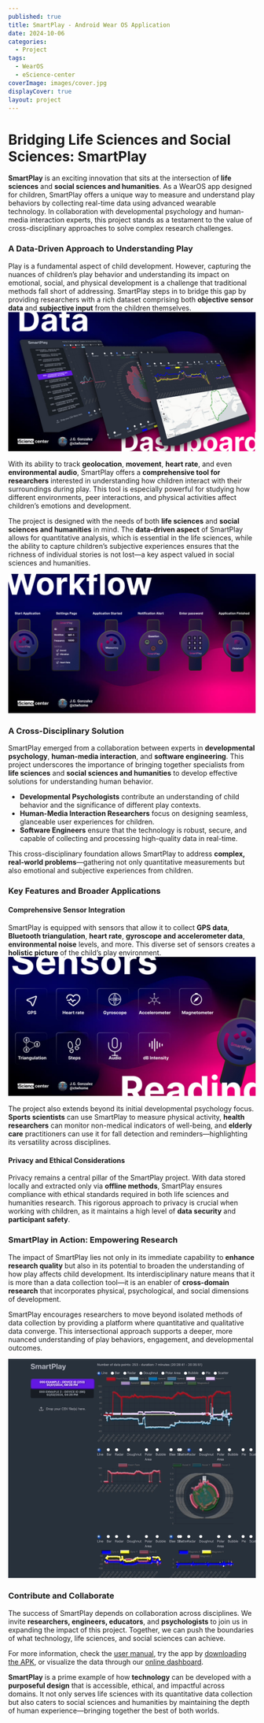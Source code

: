 ```yaml
---
published: true
title: SmartPlay - Android Wear OS Application
date: 2024-10-06
categories:
  - Project
tags:
  - WearOS
  - eScience-center
coverImage: images/cover.jpg
displayCover: true
layout: project
---
```


# Bridging Life Sciences and Social Sciences: SmartPlay

**SmartPlay** is an exciting innovation that sits at the intersection of **life sciences** and **social sciences and humanities**. As a WearOS app designed for children, SmartPlay offers a unique way to measure and understand play behaviors by collecting real-time data using advanced wearable technology. In collaboration with developmental psychology and human-media interaction experts, this project stands as a testament to the value of cross-disciplinary approaches to solve complex research challenges.

### A Data-Driven Approach to Understanding Play

Play is a fundamental aspect of child development. However, capturing the nuances of children’s play behavior and understanding its impact on emotional, social, and physical development is a challenge that traditional methods fall short of addressing. SmartPlay steps in to bridge this gap by providing researchers with a rich dataset comprising both **objective sensor data** and **subjective input** from the children themselves.
![](./images/dashboard.jpg)

With its ability to track **geolocation**, **movement**, **heart rate**, and even **environmental audio**, SmartPlay offers a **comprehensive tool for researchers** interested in understanding how children interact with their surroundings during play. This tool is especially powerful for studying how different environments, peer interactions, and physical activities affect children’s emotions and development.

The project is designed with the needs of both **life sciences** and **social sciences and humanities** in mind. The **data-driven aspect** of SmartPlay allows for quantitative analysis, which is essential in the life sciences, while the ability to capture children’s subjective experiences ensures that the richness of individual stories is not lost—a key aspect valued in social sciences and humanities.

![](./images/workflow.jpg)
### A Cross-Disciplinary Solution

SmartPlay emerged from a collaboration between experts in **developmental psychology**, **human-media interaction**, and **software engineering**. This project underscores the importance of bringing together specialists from **life sciences** and **social sciences and humanities** to develop effective solutions for understanding human behavior.

- **Developmental Psychologists** contribute an understanding of child behavior and the significance of different play contexts.
- **Human-Media Interaction Researchers** focus on designing seamless, glanceable user experiences for children.
- **Software Engineers** ensure that the technology is robust, secure, and capable of collecting and processing high-quality data in real-time.

This cross-disciplinary foundation allows SmartPlay to address **complex, real-world problems**—gathering not only quantitative measurements but also emotional and subjective experiences from children.

### Key Features and Broader Applications

#### **Comprehensive Sensor Integration**
SmartPlay is equipped with sensors that allow it to collect **GPS data**, **Bluetooth triangulation**, **heart rate**, **gyroscope and accelerometer data**, **environmental noise** levels, and more. This diverse set of sensors creates a **holistic picture** of the child’s play environment.
![](./images/sensors.jpg)

The project also extends beyond its initial developmental psychology focus. **Sports scientists** can use SmartPlay to measure physical activity, **health researchers** can monitor non-medical indicators of well-being, and **elderly care** practitioners can use it for fall detection and reminders—highlighting its versatility across disciplines.

#### **Privacy and Ethical Considerations**
Privacy remains a central pillar of the SmartPlay project. With data stored locally and extracted only via **offline methods**, SmartPlay ensures compliance with ethical standards required in both life sciences and humanities research. This rigorous approach to privacy is crucial when working with children, as it maintains a high level of **data security** and **participant safety**.

### SmartPlay in Action: Empowering Research

The impact of SmartPlay lies not only in its immediate capability to **enhance research quality** but also in its potential to broaden the understanding of how play affects child development. Its interdisciplinary nature means that it is more than a data collection tool—it is an enabler of **cross-domain research** that incorporates physical, psychological, and social dimensions of development.

SmartPlay encourages researchers to move beyond isolated methods of data collection by providing a platform where quantitative and qualitative data converge. This intersectional approach supports a deeper, more nuanced understanding of play behaviors, engagement, and developmental outcomes.

![](./images/dashboard.gif)


### Contribute and Collaborate
The success of SmartPlay depends on collaboration across disciplines. We invite **researchers, engineers, educators**, and **psychologists** to join us in expanding the impact of this project. Together, we can push the boundaries of what technology, life sciences, and social sciences can achieve.

For more information, check the [user manual](https://github.com/ctwhome/SmartPlay/blob/main/INSTALL.md), try the app by [downloading the APK](https://github.com/ctwhome/SmartPlay/blob/main/releases), or visualize the data through our [online dashboard](https://ctwhome.github.io/SmartPlay).


**SmartPlay** is a prime example of how **technology** can be developed with a **purposeful design** that is accessible, ethical, and impactful across domains. It not only serves life sciences with its quantitative data collection but also caters to social sciences and humanities by maintaining the depth of human experience—bringing together the best of both worlds.
